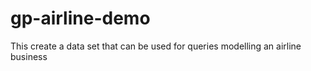 # gp-airline-demo
This create a data set that can be used for queries modelling an airline business
